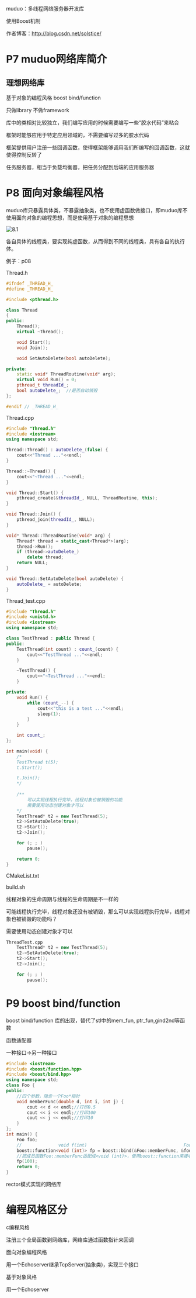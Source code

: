 muduo：多线程网络服务器开发库

使用Boost机制

作者博客：http://blog.csdn.net/solstice/

#  P7 muduo网络库简介

## 理想网络库

基于对象的编程风格   boost bind/function

只做library 不做framework

库中的类相对比较独立，我们编写应用的时候需要编写一些“胶水代码”来粘合

框架时能够应用于特定应用领域的，不需要编写过多的胶水代码

框架提供用户注册一些回调函数，使得框架能够调用我们所编写的回调函数，这就使得控制反转了

 

任务服务器，相当于负载均衡器，把任务分配到后端的应用服务器



# P8 面向对象编程风格

muduo库只暴露具体类，不暴露抽象类，也不使用虚函数做接口，即muduo库不使用面向对象的编程思想，而是使用基于对象的编程思想



![8.1](/home/erfenjiao/learn/大并发服务器架构/截图/P8/8.1.png)

各自具体的线程类，要实现纯虚函数，从而得到不同的线程类，具有各自的执行体。

例子：p08

Thread.h

```c++
#ifndef _THREAD_H_
#define _THREAD_H_

#include <pthread.h>

class Thread
{
public:
	Thread();
	virtual ~Thread();

	void Start();
	void Join();

	void SetAutoDelete(bool autoDelete);

private:
	static void* ThreadRoutine(void* arg);
	virtual void Run() = 0;
	pthread_t threadId_;
	bool autoDelete_;  //是否自动销毁
};

#endif // _THREAD_H_
```

Thread.cpp

```c++
#include "Thread.h"
#include <iostream>
using namespace std;

Thread::Thread() : autoDelete_(false) {
	cout<<"Thread ..."<<endl;
}

Thread::~Thread() {
	cout<<"~Thread ..."<<endl;
}

void Thread::Start() {
	pthread_create(&threadId_, NULL, ThreadRoutine, this);
}

void Thread::Join() {
	pthread_join(threadId_, NULL);
}

void* Thread::ThreadRoutine(void* arg) {
	Thread* thread = static_cast<Thread*>(arg);
	thread->Run();
	if (thread->autoDelete_)
		delete thread;
	return NULL;
}

void Thread::SetAutoDelete(bool autoDelete) {
	autoDelete_ = autoDelete;
}
```

Thread_test.cpp

```c++
#include "Thread.h"
#include <unistd.h>
#include <iostream>
using namespace std;

class TestThread : public Thread {
public:
	TestThread(int count) : count_(count) {
		cout<<"TestThread ..."<<endl;
	}

	~TestThread() {
		cout<<"~TestThread ..."<<endl;
	}

private:
	void Run() {
		while (count_--) {
			cout<<"this is a test ..."<<endl;
			sleep(1);
		}
	}

	int count_;
};

int main(void) {
	/*
	TestThread t(5);
	t.Start();

	t.Join();
	*/
	
	/**
		可以实现线程执行完毕，线程对象也被销毁的功能
		需要使用动态创建对象才可以
	*/
	TestThread* t2 = new TestThread(5);
	t2->SetAutoDelete(true);
	t2->Start();
	t2->Join();

	for (; ; )
		pause();

	return 0;
}
```



CMakeList.txt

build.sh



线程对象的生命周期与线程的生命周期是不一样的

可能线程执行完毕，线程对象还没有被销毁，那么可以实现线程执行完毕，线程对象也被销毁的功能吗？

需要使用动态创建对象才可以

```c++
ThreadTest.cpp
    TestThread* t2 = new TestThread(5);
	t2->SetAutoDelete(true);  
	t2->Start();
	t2->Join();

	for (; ; )
		pause();

```



# P9 boost bind/function

boost bind/function 库的出现，替代了stl中的mem_fun, ptr_fun,gind2nd等函数

函数适配器

一种接口->另一种接口

```c++
#include <iostream>
#include <boost/function.hpp>
#include <boost/bind.hpp>
using namespace std;
class Foo {
public:
    //四个参数，隐含一个Foo*指针
	void memberFunc(double d, int i, int j) {
		cout << d << endl;//打印0.5
		cout << i << endl;//打印100       
		cout << j << endl;//打印10
	}
};
int main() {
	Foo foo;
    //              void f(int)                                     Foo*      _:占位符
	boost::function<void (int)> fp = boost::bind(&Foo::memberFunc, &foo, 0.5, _1, 10);
	//把成员函数Foo::memberFunc适配成<void (int)>，使用boost::function来接收
    fp(100);
	return 0;
}

```



rector模式实现的网络库



# 编程风格区分

c编程风格

注册三个全局函数到网络库，网络库通过函数指针来回调

面向对象编程风格

用一个Echoserver继承TcpServer(抽象类)，实现三个接口

基于对象风格

用一个Echoserver



